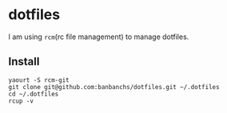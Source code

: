 # dotfiles #

I am using `rcm`(rc file management) to manage dotfiles.

## Install ##

    yaourt -S rcm-git
    git clone git@github.com:banbanchs/dotfiles.git ~/.dotfiles
    cd ~/.dotfiles
    rcup -v


